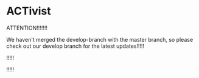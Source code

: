 # ACTivist

ATTENTION!!!!!!!

We haven't merged the develop-branch with the master branch, so please check out our develop branch for the latest updates!!!!!

!!!!!

!!!!!
